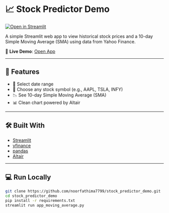 # 📈 Stock Predictor Demo

[![Open in Streamlit](https://static.streamlit.io/badges/streamlit_badge_black_white.svg)](https://stockpredictordemo-erwz5trrs7apzm8he2prbr.streamlit.app/)

A simple Streamlit web app to view historical stock prices and a 10-day Simple Moving Average (SMA) using data from Yahoo Finance.

🔗 **Live Demo**: [Open App](https://stockpredictordemo-erwz5trrs7apzm8he2prbr.streamlit.app/)

---

## 🚀 Features

- 📅 Select date range
- 💼 Choose any stock symbol (e.g., AAPL, TSLA, INFY)
- 📉 See 10-day Simple Moving Average (SMA)
- 📊 Clean chart powered by Altair

---

## 🛠 Built With

- [Streamlit](https://streamlit.io)
- [yfinance](https://github.com/ranaroussi/yfinance)
- [pandas](https://pandas.pydata.org/)
- [Altair](https://altair-viz.github.io/)

---

## 💻 Run Locally

```bash
git clone https://github.com/noorfathima7799/stock_predictor_demo.git
cd stock_predictor_demo
pip install -r requirements.txt
streamlit run app_moving_average.py
